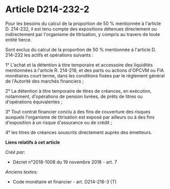 # Article D214-232-2

Pour les besoins du calcul de la proportion de 50 % mentionnée à l'article D. 214-232, il est tenu compte des expositions
détenues directement ou indirectement par l'organisme de titrisation, y compris au travers de toute entité tierce.

Sont exclus du calcul de la proportion de 50 % mentionnée à l'article D. 214-232 les actifs et opérations suivants :

1° L'achat et la détention à titre temporaire et accessoire des liquidités mentionnées à l'article R. 214-218, et des parts
ou actions d'OPCVM ou FIA monétaires court terme, dans les conditions fixées par le règlement général de l'Autorité des
marchés financiers ;

2° La détention à titre temporaire de titres de créances, en exécution, notamment, d'opérations de pension livrées, de prêts
de titres ou d'opérations équivalentes ;

3° Tout contrat financier conclu à des fins de couverture des risques auxquels l'organisme de titrisation est exposé par
ailleurs ou à des fins d'exposition à un risque d'assurance ou de crédit ;

4° les titres de créances souscrits directement auprès des émetteurs.

**Liens relatifs à cet article**

_Créé par_:

  - Décret n°2018-1008 du 19 novembre 2018 - art. 7

_Anciens textes_:

  - Code monétaire et financier - art. D214-216-3 (T)
